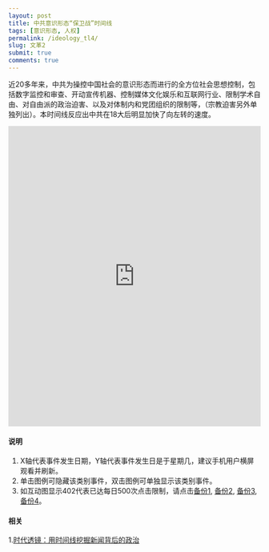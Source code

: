 ```yaml
---
layout: post
title: 中共意识形态“保卫战”时间线
tags: [意识形态, 人权]
permalink: /ideology_tl4/
slug: 文革2
submit: true
comments: true
---
```


近20多年来，中共为操控中国社会的意识形态而进行的全方位社会思想控制，包括数字监控和审查、开动宣传机器、控制媒体文化娱乐和互联网行业、限制学术自由、对自由派的政治迫害、以及对体制内和党团组织的限制等，（宗教迫害另外单独列出）。本时间线反应出中共在18大后明显加快了向左转的速度。

<!-- Start of iframe Code -->
<iframe width="100%" height="600" frameborder="0" scrolling="no" src="https://plot.ly/~chinatimeline/20.embed"></iframe>

<!-- End of iframe Code -->
#### 说明
1. X轴代表事件发生日期，Y轴代表事件发生日是于星期几，建议手机用户横屏观看并刷新。
2. 单击图例可隐藏该类别事件，双击图例可单独显示该类别事件。
3. 如互动图显示402代表已达每日500次点击限制，请点击[备份1](/ideology_tl1), [备份2](/ideology_tl2), [备份3](/ideology_tl3), [备份4](/ideology_tl4)。

#### 相关
1.[时代透镜：用时间线挖掘新闻背后的政治](https://matters.news/@chinatimeline/%E6%97%B6%E4%BB%A3%E9%80%8F%E9%95%9C-%E7%94%A8%E6%97%B6%E9%97%B4%E7%BA%BF%E6%8C%96%E6%8E%98%E6%96%B0%E9%97%BB%E8%83%8C%E5%90%8E%E7%9A%84%E6%94%BF%E6%B2%BB-zdpuAofz2CCLBQqoijirnM44gZJQWqVLmHYtQ43HTUS7MKe2c)
